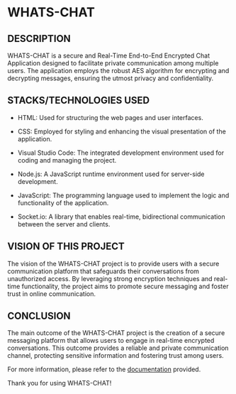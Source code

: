 # WHATS-CHAT

<h2>DESCRIPTION</h2>

WHATS-CHAT is a secure and Real-Time End-to-End Encrypted Chat Application designed to facilitate private communication among multiple users. 
The application employs the robust AES algorithm for encrypting and decrypting messages, ensuring the utmost privacy and confidentiality.

<h2>STACKS/TECHNOLOGIES USED</h2>

* HTML: Used for structuring the web pages and user interfaces.

* CSS: Employed for styling and enhancing the visual presentation of the application.

* Visual Studio Code: The integrated development environment used for coding and managing the project.

* Node.js: A JavaScript runtime environment used for server-side development.

* JavaScript: The programming language used to implement the logic and functionality of the application.

* Socket.io: A library that enables real-time, bidirectional communication between the server and clients.

<h2>VISION OF THIS PROJECT</h2>

The vision of the WHATS-CHAT project is to provide users with a secure communication platform that safeguards their conversations from unauthorized access. 
By leveraging strong encryption techniques and real-time functionality, the project aims to promote secure messaging and foster trust in online communication.

<h2>CONCLUSION</h2>

The main outcome of the WHATS-CHAT project is the creation of a secure messaging platform that allows users to engage in real-time encrypted conversations. 
This outcome provides a reliable and private communication channel, protecting sensitive information and fostering trust among users.

For more information, please refer to the [documentation](https://github.com/themihirmathur/WHATS-CHAT) provided.

Thank you for using WHATS-CHAT!
